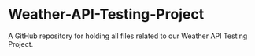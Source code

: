 # Weather-API-Testing-Project
A GitHub repository for holding all files related to our Weather API Testing Project.
